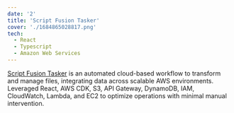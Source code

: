 ```yaml
---
date: '2'
title: 'Script Fusion Tasker'
cover: './1684865028817.png'
tech:
  - React
  - Typescript
  - Amazon Web Services
---
```


[Script Fusion Tasker]() is an automated cloud-based workflow to transform and manage files, integrating data across scalable AWS environments. Leveraged React, AWS CDK, S3, API Gateway, DynamoDB, IAM, CloudWatch, Lambda, and EC2 to optimize operations with minimal manual intervention.
